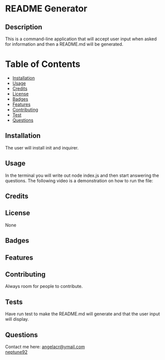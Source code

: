 # README Generator


  ## Description
  This is a command-line application that will accept user input when asked for information and then a README.md will be generated.


  # Table of Contents
  * [Installation](#Installation)
  * [Usage](#Usage)
  * [Credits](#Credits)
  * [License](#License)
  * [Badges](#Badges)
  * [Features](#Features)
  * [Contributing](#Contributing)
  * [Test](#Test)
  * [Questions](#Questions)

  ## Installation
  The user will install init and inquirer.

  ## Usage
  In the terminal you will write out node index.js and then start answering the questions.
  The following video is a demonstration on how to run the file:

  ## Credits
  

  ## License
  None

  ## Badges


  ## Features


  ## Contributing
  Always room for people to contribute.

  ## Tests
  Have run test to make the README.md will generate and that the user input will display.

  ## Questions
  Contact me here: angelacr@ymail.com
  <br>
  [neptune92](github.com/neptune92)

